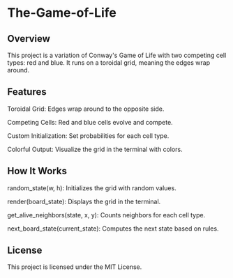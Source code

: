# The-Game-of-Life

## Overview

This project is a variation of Conway's Game of Life with two competing cell types: red and blue. It runs on a toroidal grid, meaning the edges wrap around.

## Features

Toroidal Grid: Edges wrap around to the opposite side.

Competing Cells: Red and blue cells evolve and compete.

Custom Initialization: Set probabilities for each cell type.

Colorful Output: Visualize the grid in the terminal with colors.

## How It Works

random_state(w, h): Initializes the grid with random values.

render(board_state): Displays the grid in the terminal.

get_alive_neighbors(state, x, y): Counts neighbors for each cell type.

next_board_state(current_state): Computes the next state based on rules.

## License

This project is licensed under the MIT License.
